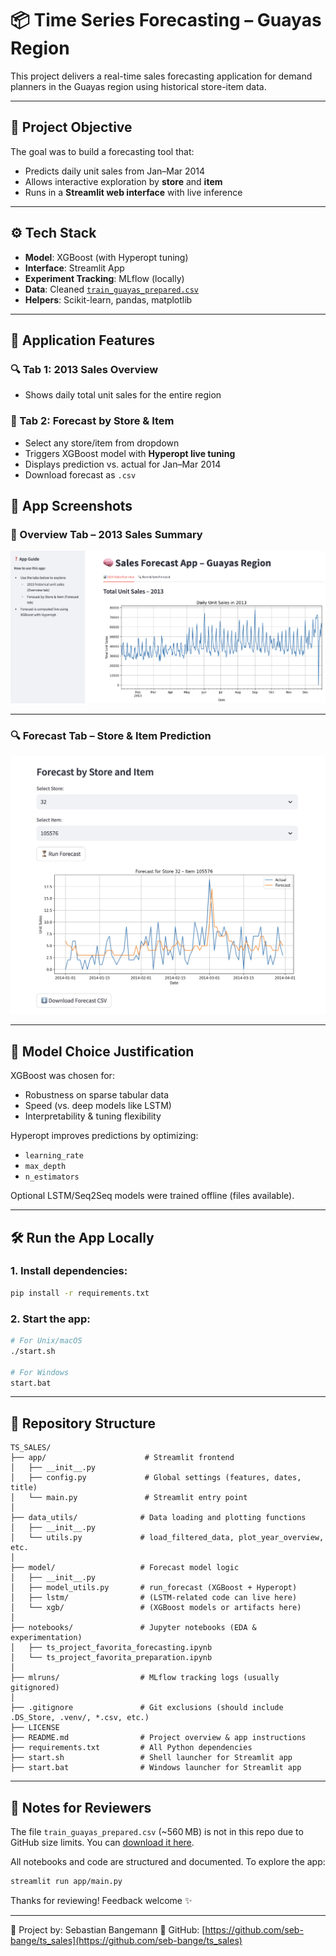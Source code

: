# 📦 Time Series Forecasting – Guayas Region

This project delivers a real-time sales forecasting application for demand planners in the Guayas region using historical store-item data.

---

## 🌟 Project Objective

The goal was to build a forecasting tool that:
- Predicts daily unit sales from Jan–Mar 2014
- Allows interactive exploration by **store** and **item**
- Runs in a **Streamlit web interface** with live inference

---

## ⚙️ Tech Stack

- **Model**: XGBoost (with Hyperopt tuning)
- **Interface**: Streamlit App
- **Experiment Tracking**: MLflow (locally)
- **Data**: Cleaned [`train_guayas_prepared.csv`](https://drive.google.com/file/d/1yqgWhiMDi2RtclqC0RIpQtQ2i7IG-fFx/view?usp=sharing)
- **Helpers**: Scikit-learn, pandas, matplotlib

---

## 🚀 Application Features

### 🔍 Tab 1: 2013 Sales Overview
- Shows daily total unit sales for the entire region

### 🔮 Tab 2: Forecast by Store & Item
- Select any store/item from dropdown
- Triggers XGBoost model with **Hyperopt live tuning**
- Displays prediction vs. actual for Jan–Mar 2014
- Download forecast as `.csv`

## 📸 App Screenshots

### 🧭 Overview Tab – 2013 Sales Summary

![Overview Tab](assets/overview_tab.png)

---

### 🔍 Forecast Tab – Store & Item Prediction

![Forecast Tab](assets/forecast_tab.png)

---

## 🧠 Model Choice Justification

XGBoost was chosen for:
- Robustness on sparse tabular data
- Speed (vs. deep models like LSTM)
- Interpretability & tuning flexibility

Hyperopt improves predictions by optimizing:
- `learning_rate`
- `max_depth`
- `n_estimators`

Optional LSTM/Seq2Seq models were trained offline (files available).

---

## 🛠️ Run the App Locally

### 1. Install dependencies:
```bash
pip install -r requirements.txt
```

### 2. Start the app:
```bash
# For Unix/macOS
./start.sh

# For Windows
start.bat
```

---

## 📁 Repository Structure

```
TS_SALES/
├── app/                      # Streamlit frontend
│   ├── __init__.py
│   ├── config.py             # Global settings (features, dates, title)
│   └── main.py               # Streamlit entry point
│
├── data_utils/              # Data loading and plotting functions
│   ├── __init__.py
│   └── utils.py             # load_filtered_data, plot_year_overview, etc.
│
├── model/                   # Forecast model logic
│   ├── __init__.py
│   ├── model_utils.py       # run_forecast (XGBoost + Hyperopt)
│   ├── lstm/                # (LSTM-related code can live here)
│   └── xgb/                 # (XGBoost models or artifacts here)
│
├── notebooks/               # Jupyter notebooks (EDA & experimentation)
│   ├── ts_project_favorita_forecasting.ipynb
│   └── ts_project_favorita_preparation.ipynb
│
├── mlruns/                  # MLflow tracking logs (usually gitignored)
│
├── .gitignore               # Git exclusions (should include .DS_Store, .venv/, *.csv, etc.)
├── LICENSE
├── README.md                # Project overview & app instructions
├── requirements.txt         # All Python dependencies
├── start.sh                 # Shell launcher for Streamlit app
├── start.bat                # Windows launcher for Streamlit app
```

---

## 📢 Notes for Reviewers

The file `train_guayas_prepared.csv` (~560 MB) is not in this repo due to GitHub size limits. You can [download it here](https://drive.google.com/file/d/1bMyFakeGoogleDriveLink/view?usp=sharing).

All notebooks and code are structured and documented. To explore the app:

```bash
streamlit run app/main.py
```

Thanks for reviewing! Feedback welcome ✨

---

📩 Project by: Sebastian Bangemann 
🔗 GitHub: [https://github.com/seb-bange/ts_sales](https://github.com/seb-bange/ts_sales)
